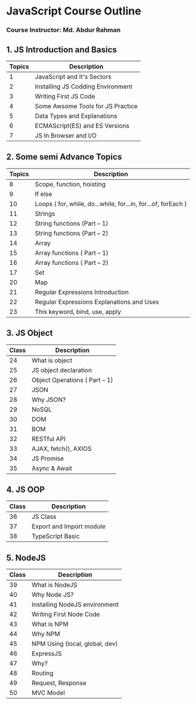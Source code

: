 # JavaScript Course Outline
### Course Instructor: Md. Abdur Rahman

## 1. JS Introduction and Basics

| Topics | Description |
| --- | --- |
| 1 | JavaScript and It's Sectors |
| 2 | Installing JS Codding Environment |
| 3 | Writing First JS Code |
| 4 | Some Awsome Tools for JS Practice |
| 5 | Data Types and Explanations |
| 6 | ECMAScript(ES) and ES Versions |
| 7 | JS In Browser and I/O |

## 2. Some semi Advance Topics

| Topics | Description |
| --- | --- |
| 8 | Scope, function, hoisting |
| 9 | If else |
| 10 | Loops ( for, while, do...while, for...in, for...of, forEach ) |
| 11 | Strings |
| 12 | String functions (Part – 1) |
| 13 | String functions (Part – 2) |
| 14 | Array |
| 15 | Array functions ( Part – 1) |
| 16 | Array functions ( Part – 2) |
| 17 | Set |
| 20 | Map |
| 21 | Regular Expressions Introduction |
| 22 | Regular Expressions Explanations and Uses |
| 23 | This keyword, bind, use, apply |

## 3. JS Object

| Class | Description |
| --- | --- |
| 24 | What is object |
| 25 | JS object declaration |
| 26 | Object Operations ( Part – 1) |
| 27 | JSON |
| 28 | Why JSON? |
| 29 | NoSQL |
| 30 | DOM |
| 31 | BOM |
| 32 | RESTful API |
| 33 | AJAX, fetch(), AXIOS |
| 34 | JS Promise |
| 35 | Async & Await |

## 4. JS OOP

| Class | Description |
| --- | --- |
| 36 | JS Class |
| 37 | Export and Import module |
| 38 | TypeScript Basic |

## 5. NodeJS

| Class | Description |
| --- | --- |
| 39 | What is NodeJS
| 40 | Why Node JS?
| 41 | Installing NodeJS environment
| 42 | Writing First Node Code |
| 43 | What is NPM
| 44 | Why NPM
| 45 | NPM Using (local, global, dev) |
| 46 | ExpressJS
| 47 | Why?
| 48 | Routing
| 49 | Request, Response |
| 50 | MVC Model |